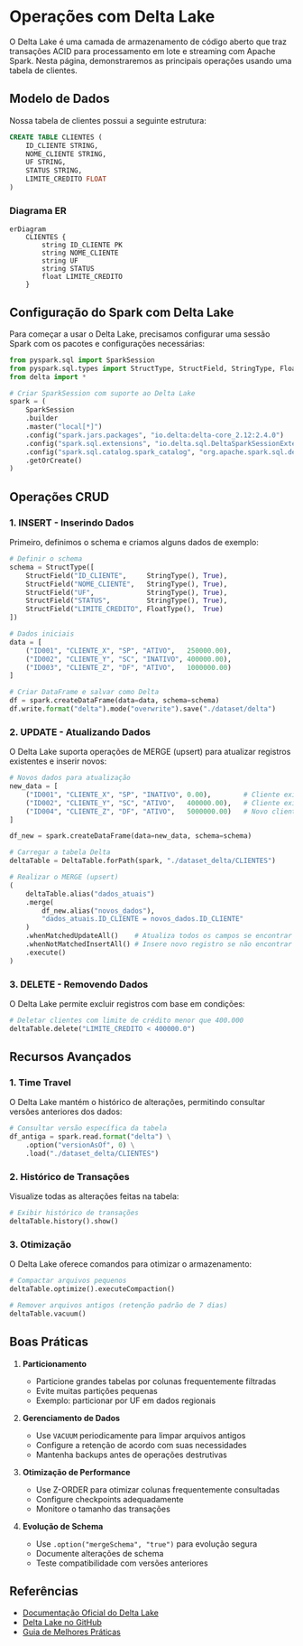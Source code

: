 # Operações com Delta Lake

O Delta Lake é uma camada de armazenamento de código aberto que traz transações ACID para processamento em lote e streaming com Apache Spark. Nesta página, demonstraremos as principais operações usando uma tabela de clientes.

## Modelo de Dados

Nossa tabela de clientes possui a seguinte estrutura:

```sql
CREATE TABLE CLIENTES (
    ID_CLIENTE STRING,
    NOME_CLIENTE STRING,
    UF STRING,
    STATUS STRING,
    LIMITE_CREDITO FLOAT
)
```

### Diagrama ER
```mermaid
erDiagram
    CLIENTES {
        string ID_CLIENTE PK
        string NOME_CLIENTE
        string UF
        string STATUS
        float LIMITE_CREDITO
    }
```

## Configuração do Spark com Delta Lake

Para começar a usar o Delta Lake, precisamos configurar uma sessão Spark com os pacotes e configurações necessárias:

```python
from pyspark.sql import SparkSession
from pyspark.sql.types import StructType, StructField, StringType, FloatType
from delta import *

# Criar SparkSession com suporte ao Delta Lake
spark = (
    SparkSession
    .builder
    .master("local[*]")
    .config("spark.jars.packages", "io.delta:delta-core_2.12:2.4.0")
    .config("spark.sql.extensions", "io.delta.sql.DeltaSparkSessionExtension")
    .config("spark.sql.catalog.spark_catalog", "org.apache.spark.sql.delta.catalog.DeltaCatalog")
    .getOrCreate()
)
```

## Operações CRUD

### 1. INSERT - Inserindo Dados

Primeiro, definimos o schema e criamos alguns dados de exemplo:

```python
# Definir o schema
schema = StructType([
    StructField("ID_CLIENTE",     StringType(), True),
    StructField("NOME_CLIENTE",   StringType(), True),
    StructField("UF",             StringType(), True),
    StructField("STATUS",         StringType(), True),
    StructField("LIMITE_CREDITO", FloatType(),  True)
])

# Dados iniciais
data = [
    ("ID001", "CLIENTE_X", "SP", "ATIVO",   250000.00),
    ("ID002", "CLIENTE_Y", "SC", "INATIVO", 400000.00),
    ("ID003", "CLIENTE_Z", "DF", "ATIVO",   1000000.00)
]

# Criar DataFrame e salvar como Delta
df = spark.createDataFrame(data=data, schema=schema)
df.write.format("delta").mode("overwrite").save("./dataset/delta")
```

### 2. UPDATE - Atualizando Dados

O Delta Lake suporta operações de MERGE (upsert) para atualizar registros existentes e inserir novos:

```python
# Novos dados para atualização
new_data = [
    ("ID001", "CLIENTE_X", "SP", "INATIVO", 0.00),        # Cliente existente
    ("ID002", "CLIENTE_Y", "SC", "ATIVO",   400000.00),   # Cliente existente
    ("ID004", "CLIENTE_Z", "DF", "ATIVO",   5000000.00)   # Novo cliente
]

df_new = spark.createDataFrame(data=new_data, schema=schema)

# Carregar a tabela Delta
deltaTable = DeltaTable.forPath(spark, "./dataset_delta/CLIENTES")

# Realizar o MERGE (upsert)
(
    deltaTable.alias("dados_atuais")
    .merge(
        df_new.alias("novos_dados"),
        "dados_atuais.ID_CLIENTE = novos_dados.ID_CLIENTE"
    )
    .whenMatchedUpdateAll()    # Atualiza todos os campos se encontrar
    .whenNotMatchedInsertAll() # Insere novo registro se não encontrar
    .execute()
)
```

### 3. DELETE - Removendo Dados

O Delta Lake permite excluir registros com base em condições:

```python
# Deletar clientes com limite de crédito menor que 400.000
deltaTable.delete("LIMITE_CREDITO < 400000.0")
```

## Recursos Avançados

### 1. Time Travel

O Delta Lake mantém o histórico de alterações, permitindo consultar versões anteriores dos dados:

```python
# Consultar versão específica da tabela
df_antiga = spark.read.format("delta") \
    .option("versionAsOf", 0) \
    .load("./dataset_delta/CLIENTES")
```

### 2. Histórico de Transações

Visualize todas as alterações feitas na tabela:

```python
# Exibir histórico de transações
deltaTable.history().show()
```

### 3. Otimização

O Delta Lake oferece comandos para otimizar o armazenamento:

```python
# Compactar arquivos pequenos
deltaTable.optimize().executeCompaction()

# Remover arquivos antigos (retenção padrão de 7 dias)
deltaTable.vacuum()
```

## Boas Práticas

1. **Particionamento**
   - Particione grandes tabelas por colunas frequentemente filtradas
   - Evite muitas partições pequenas
   - Exemplo: particionar por UF em dados regionais

2. **Gerenciamento de Dados**
   - Use `VACUUM` periodicamente para limpar arquivos antigos
   - Configure a retenção de acordo com suas necessidades
   - Mantenha backups antes de operações destrutivas

3. **Otimização de Performance**
   - Use Z-ORDER para otimizar colunas frequentemente consultadas
   - Configure checkpoints adequadamente
   - Monitore o tamanho das transações

4. **Evolução de Schema**
   - Use `.option("mergeSchema", "true")` para evolução segura
   - Documente alterações de schema
   - Teste compatibilidade com versões anteriores

## Referências

- [Documentação Oficial do Delta Lake](https://docs.delta.io/latest/index.html)
- [Delta Lake no GitHub](https://github.com/delta-io/delta)
- [Guia de Melhores Práticas](https://docs.delta.io/latest/best-practices.html) 